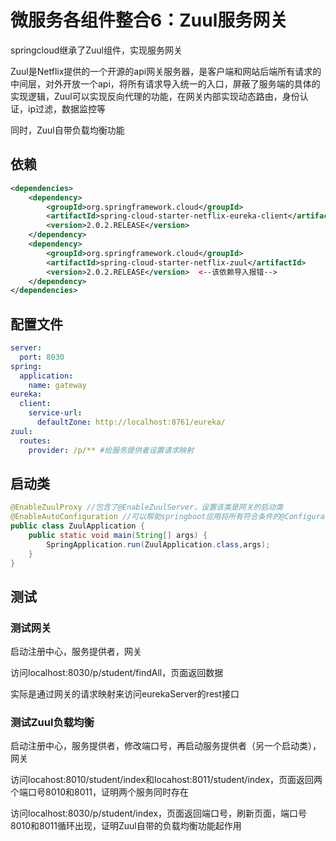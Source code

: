 # 微服务各组件整合6：Zuul服务网关



springcloud继承了Zuul组件，实现服务网关

Zuul是Netflix提供的一个开源的api网关服务器，是客户端和网站后端所有请求的中间层，对外开放一个api，将所有请求导入统一的入口，屏蔽了服务端的具体的实现逻辑，Zuul可以实现反向代理的功能，在网关内部实现动态路由，身份认证，ip过滤，数据监控等

同时，Zuul自带负载均衡功能

## 依赖

```xml
<dependencies>
    <dependency>
        <groupId>org.springframework.cloud</groupId>
        <artifactId>spring-cloud-starter-netflix-eureka-client</artifactId>
        <version>2.0.2.RELEASE</version>
    </dependency>
    <dependency>
        <groupId>org.springframework.cloud</groupId>
        <artifactId>spring-cloud-starter-netflix-zuul</artifactId>
        <version>2.0.2.RELEASE</version>  <--该依赖导入报错-->
    </dependency>
</dependencies>
```



## 配置文件

```yml
server:
  port: 8030
spring:
  application:
    name: gateway
eureka:
  client:
    service-url:
      defaultZone: http://localhost:8761/eureka/
zuul:
  routes:
    provider: /p/** #给服务提供者设置请求映射
```



## 启动类

```java
@EnableZuulProxy //包含了@EnableZuulServer，设置该类是网关的启动类
@EnableAutoConfiguration //可以帮助springboot应用将所有符合条件的@Configuration配置加载到当前springboot创建并使用IoC容器中
public class ZuulApplication {
    public static void main(String[] args) {
        SpringApplication.run(ZuulApplication.class,args);
    }
}
```



## 测试

### 测试网关

启动注册中心，服务提供者，网关

访问localhost:8030/p/student/findAll，页面返回数据

实际是通过网关的请求映射来访问eurekaServer的rest接口

### 测试Zuul负载均衡

启动注册中心，服务提供者，修改端口号，再启动服务提供者（另一个启动类），网关

访问locahost:8010/student/index和locahost:8011/student/index，页面返回两个端口号8010和8011，证明两个服务同时存在

访问localhost:8030/p/student/index，页面返回端口号，刷新页面，端口号8010和8011循环出现，证明Zuul自带的负载均衡功能起作用